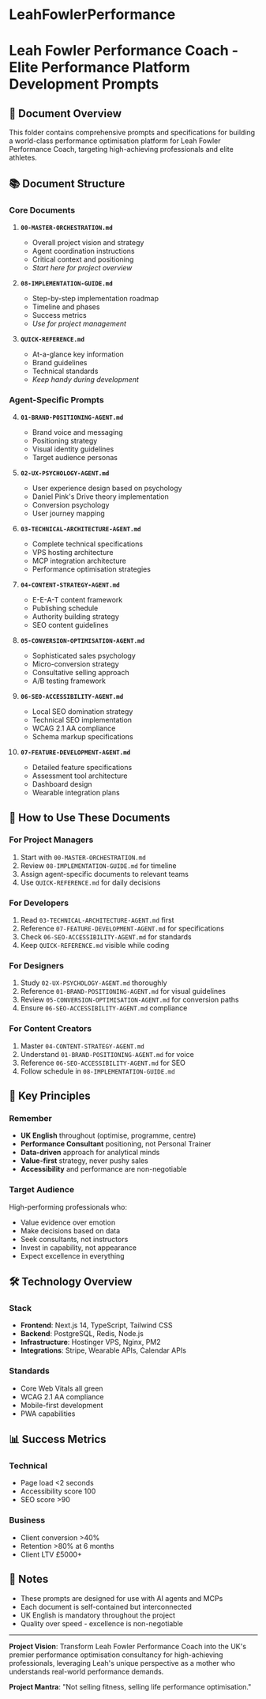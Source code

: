# LeahFowlerPerformance
 # Leah Fowler Performance Coach - Elite Performance Platform Development Prompts

## 📁 Document Overview

This folder contains comprehensive prompts and specifications for building a world-class performance optimisation platform for Leah Fowler Performance Coach, targeting high-achieving professionals and elite athletes.

## 📚 Document Structure

### Core Documents

1. **`00-MASTER-ORCHESTRATION.md`**
   - Overall project vision and strategy
   - Agent coordination instructions
   - Critical context and positioning
   - *Start here for project overview*

2. **`08-IMPLEMENTATION-GUIDE.md`**
   - Step-by-step implementation roadmap
   - Timeline and phases
   - Success metrics
   - *Use for project management*

3. **`QUICK-REFERENCE.md`**
   - At-a-glance key information
   - Brand guidelines
   - Technical standards
   - *Keep handy during development*

### Agent-Specific Prompts

4. **`01-BRAND-POSITIONING-AGENT.md`**
   - Brand voice and messaging
   - Positioning strategy
   - Visual identity guidelines
   - Target audience personas

5. **`02-UX-PSYCHOLOGY-AGENT.md`**
   - User experience design based on psychology
   - Daniel Pink's Drive theory implementation
   - Conversion psychology
   - User journey mapping

6. **`03-TECHNICAL-ARCHITECTURE-AGENT.md`**
   - Complete technical specifications
   - VPS hosting architecture
   - MCP integration architecture
   - Performance optimisation strategies

7. **`04-CONTENT-STRATEGY-AGENT.md`**
   - E-E-A-T content framework
   - Publishing schedule
   - Authority building strategy
   - SEO content guidelines

8. **`05-CONVERSION-OPTIMISATION-AGENT.md`**
   - Sophisticated sales psychology
   - Micro-conversion strategy
   - Consultative selling approach
   - A/B testing framework

9. **`06-SEO-ACCESSIBILITY-AGENT.md`**
   - Local SEO domination strategy
   - Technical SEO implementation
   - WCAG 2.1 AA compliance
   - Schema markup specifications

10. **`07-FEATURE-DEVELOPMENT-AGENT.md`**
    - Detailed feature specifications
    - Assessment tool architecture
    - Dashboard design
    - Wearable integration plans

## 🚀 How to Use These Documents

### For Project Managers
1. Start with `00-MASTER-ORCHESTRATION.md`
2. Review `08-IMPLEMENTATION-GUIDE.md` for timeline
3. Assign agent-specific documents to relevant teams
4. Use `QUICK-REFERENCE.md` for daily decisions

### For Developers
1. Read `03-TECHNICAL-ARCHITECTURE-AGENT.md` first
2. Reference `07-FEATURE-DEVELOPMENT-AGENT.md` for specifications
3. Check `06-SEO-ACCESSIBILITY-AGENT.md` for standards
4. Keep `QUICK-REFERENCE.md` visible while coding

### For Designers
1. Study `02-UX-PSYCHOLOGY-AGENT.md` thoroughly
2. Reference `01-BRAND-POSITIONING-AGENT.md` for visual guidelines
3. Review `05-CONVERSION-OPTIMISATION-AGENT.md` for conversion paths
4. Ensure `06-SEO-ACCESSIBILITY-AGENT.md` compliance

### For Content Creators
1. Master `04-CONTENT-STRATEGY-AGENT.md`
2. Understand `01-BRAND-POSITIONING-AGENT.md` for voice
3. Reference `06-SEO-ACCESSIBILITY-AGENT.md` for SEO
4. Follow schedule in `08-IMPLEMENTATION-GUIDE.md`

## 🎯 Key Principles

### Remember
- **UK English** throughout (optimise, programme, centre)
- **Performance Consultant** positioning, not Personal Trainer
- **Data-driven** approach for analytical minds
- **Value-first** strategy, never pushy sales
- **Accessibility** and performance are non-negotiable

### Target Audience
High-performing professionals who:
- Value evidence over emotion
- Make decisions based on data
- Seek consultants, not instructors
- Invest in capability, not appearance
- Expect excellence in everything

## 🛠️ Technology Overview

### Stack
- **Frontend**: Next.js 14, TypeScript, Tailwind CSS
- **Backend**: PostgreSQL, Redis, Node.js
- **Infrastructure**: Hostinger VPS, Nginx, PM2
- **Integrations**: Stripe, Wearable APIs, Calendar APIs

### Standards
- Core Web Vitals all green
- WCAG 2.1 AA compliance
- Mobile-first development
- PWA capabilities

## 📊 Success Metrics

### Technical
- Page load <2 seconds
- Accessibility score 100
- SEO score >90

### Business
- Client conversion >40%
- Retention >80% at 6 months
- Client LTV £5000+

## 📝 Notes

- These prompts are designed for use with AI agents and MCPs
- Each document is self-contained but interconnected
- UK English is mandatory throughout the project
- Quality over speed - excellence is non-negotiable


---

**Project Vision**: Transform Leah Fowler Performance Coach into the UK's premier performance optimisation consultancy for high-achieving professionals, leveraging Leah's unique perspective as a mother who understands real-world performance demands.

**Project Mantra**: "Not selling fitness, selling life performance optimisation."
